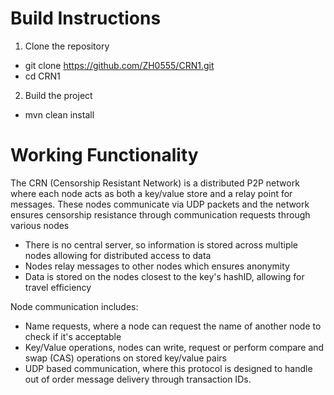 Build Instructions
==================

1. Clone the repository
- git clone https://github.com/ZH0555/CRN1.git
- cd CRN1

2. Build the project
- mvn clean install


Working Functionality
=====================

The CRN (Censorship Resistant Network) is a distributed P2P network where each node acts as both a key/value store and a relay point for messages. These nodes communicate via UDP packets and the network ensures censorship resistance through communication requests through various nodes

- There is no central server, so information is stored across multiple nodes allowing for distributed access to data
- Nodes relay messages to other nodes which ensures anonymity
- Data is stored on the nodes closest to the key's hashID, allowing for travel efficiency

Node communication includes:
- Name requests, where a node can request the name of another node to check if it's acceptable
- Key/Value operations, nodes can write, request or perform compare and swap (CAS) operations on stored key/value pairs
- UDP based communication, where this protocol is designed to handle out of order message delivery through transaction IDs.

